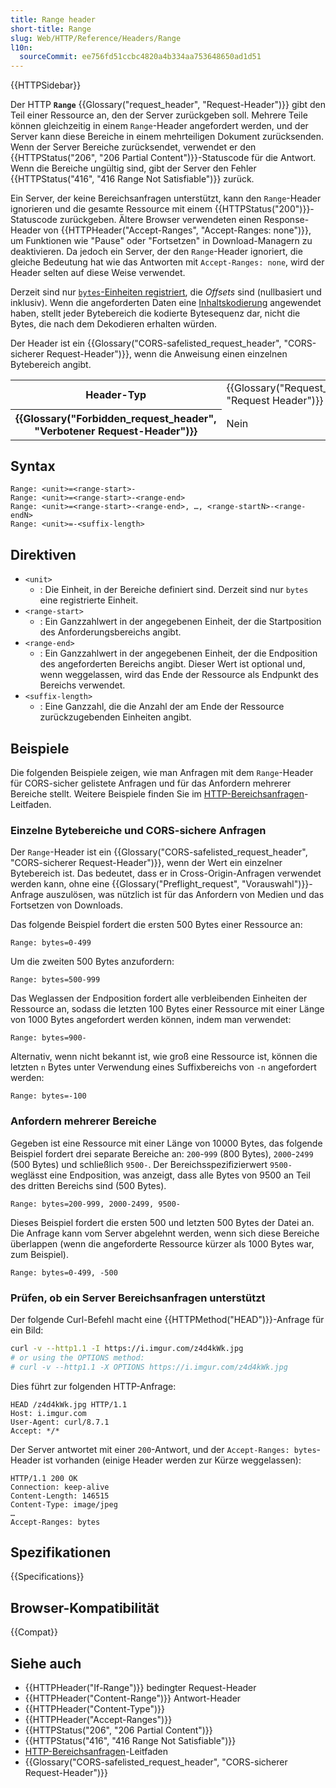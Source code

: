 ```yaml
---
title: Range header
short-title: Range
slug: Web/HTTP/Reference/Headers/Range
l10n:
  sourceCommit: ee756fd51ccbc4820a4b334aa753648650ad1d51
---
```


{{HTTPSidebar}}

Der HTTP **`Range`** {{Glossary("request_header", "Request-Header")}} gibt den Teil einer Ressource an, den der Server zurückgeben soll.
Mehrere Teile können gleichzeitig in einem `Range`-Header angefordert werden, und der Server kann diese Bereiche in einem mehrteiligen Dokument zurücksenden.
Wenn der Server Bereiche zurücksendet, verwendet er den {{HTTPStatus("206", "206 Partial Content")}}-Statuscode für die Antwort.
Wenn die Bereiche ungültig sind, gibt der Server den Fehler {{HTTPStatus("416", "416 Range Not Satisfiable")}} zurück.

Ein Server, der keine Bereichsanfragen unterstützt, kann den `Range`-Header ignorieren und die gesamte Ressource mit einem {{HTTPStatus("200")}}-Statuscode zurückgeben.
Ältere Browser verwendeten einen Response-Header von {{HTTPHeader("Accept-Ranges", "Accept-Ranges: none")}}, um Funktionen wie "Pause" oder "Fortsetzen" in Download-Managern zu deaktivieren. Da jedoch ein Server, der den `Range`-Header ignoriert, die gleiche Bedeutung hat wie das Antworten mit `Accept-Ranges: none`, wird der Header selten auf diese Weise verwendet.

Derzeit sind nur [`bytes`-Einheiten registriert](https://www.iana.org/assignments/http-parameters/http-parameters.xhtml#range-units), die _Offsets_ sind (nullbasiert und inklusiv).
Wenn die angeforderten Daten eine [Inhaltskodierung](/de/docs/Web/HTTP/Reference/Headers/Content-Encoding) angewendet haben, stellt jeder Bytebereich die kodierte Bytesequenz dar, nicht die Bytes, die nach dem Dekodieren erhalten würden.

Der Header ist ein {{Glossary("CORS-safelisted_request_header", "CORS-sicherer Request-Header")}}, wenn die Anweisung einen einzelnen Bytebereich angibt.

<table class="properties">
  <tbody>
    <tr>
      <th scope="row">Header-Typ</th>
      <td>{{Glossary("Request_header", "Request Header")}}</td>
    </tr>
    <tr>
      <th scope="row">{{Glossary("Forbidden_request_header", "Verbotener Request-Header")}}</th>
      <td>Nein</td>
    </tr>
  </tbody>
</table>

## Syntax

```http
Range: <unit>=<range-start>-
Range: <unit>=<range-start>-<range-end>
Range: <unit>=<range-start>-<range-end>, …, <range-startN>-<range-endN>
Range: <unit>=-<suffix-length>
```

## Direktiven

- `<unit>`
  - : Die Einheit, in der Bereiche definiert sind.
    Derzeit sind nur `bytes` eine registrierte Einheit.
- `<range-start>`
  - : Ein Ganzzahlwert in der angegebenen Einheit, der die Startposition des Anforderungsbereichs angibt.
- `<range-end>`
  - : Ein Ganzzahlwert in der angegebenen Einheit, der die Endposition des angeforderten Bereichs angibt.
    Dieser Wert ist optional und, wenn weggelassen, wird das Ende der Ressource als Endpunkt des Bereichs verwendet.
- `<suffix-length>`
  - : Eine Ganzzahl, die die Anzahl der am Ende der Ressource zurückzugebenden Einheiten angibt.

## Beispiele

Die folgenden Beispiele zeigen, wie man Anfragen mit dem `Range`-Header für CORS-sicher gelistete Anfragen und für das Anfordern mehrerer Bereiche stellt.
Weitere Beispiele finden Sie im [HTTP-Bereichsanfragen](/de/docs/Web/HTTP/Guides/Range_requests)-Leitfaden.

### Einzelne Bytebereiche und CORS-sichere Anfragen

Der `Range`-Header ist ein {{Glossary("CORS-safelisted_request_header", "CORS-sicherer Request-Header")}}, wenn der Wert ein einzelner Bytebereich ist.
Das bedeutet, dass er in Cross-Origin-Anfragen verwendet werden kann, ohne eine {{Glossary("Preflight_request", "Vorauswahl")}}-Anfrage auszulösen, was nützlich ist für das Anfordern von Medien und das Fortsetzen von Downloads.

Das folgende Beispiel fordert die ersten 500 Bytes einer Ressource an:

```http
Range: bytes=0-499
```

Um die zweiten 500 Bytes anzufordern:

```http
Range: bytes=500-999
```

Das Weglassen der Endposition fordert alle verbleibenden Einheiten der Ressource an, sodass die letzten 100 Bytes einer Ressource mit einer Länge von 1000 Bytes angefordert werden können, indem man verwendet:

```http
Range: bytes=900-
```

Alternativ, wenn nicht bekannt ist, wie groß eine Ressource ist, können die letzten `n` Bytes unter Verwendung eines Suffixbereichs von `-n` angefordert werden:

```http
Range: bytes=-100
```

### Anfordern mehrerer Bereiche

Gegeben ist eine Ressource mit einer Länge von 10000 Bytes, das folgende Beispiel fordert drei separate Bereiche an: `200`-`999` (800 Bytes), `2000`-`2499` (500 Bytes) und schließlich `9500-`.
Der Bereichsspezifizierwert `9500-` weglässt eine Endposition, was anzeigt, dass alle Bytes von 9500 an Teil des dritten Bereichs sind (500 Bytes).

```http
Range: bytes=200-999, 2000-2499, 9500-
```

Dieses Beispiel fordert die ersten 500 und letzten 500 Bytes der Datei an.
Die Anfrage kann vom Server abgelehnt werden, wenn sich diese Bereiche überlappen (wenn die angeforderte Ressource kürzer als 1000 Bytes war, zum Beispiel).

```http
Range: bytes=0-499, -500
```

### Prüfen, ob ein Server Bereichsanfragen unterstützt

Der folgende Curl-Befehl macht eine {{HTTPMethod("HEAD")}}-Anfrage für ein Bild:

```bash
curl -v --http1.1 -I https://i.imgur.com/z4d4kWk.jpg
# or using the OPTIONS method:
# curl -v --http1.1 -X OPTIONS https://i.imgur.com/z4d4kWk.jpg
```

Dies führt zur folgenden HTTP-Anfrage:

```http
HEAD /z4d4kWk.jpg HTTP/1.1
Host: i.imgur.com
User-Agent: curl/8.7.1
Accept: */*
```

Der Server antwortet mit einer `200`-Antwort, und der `Accept-Ranges: bytes`-Header ist vorhanden (einige Header werden zur Kürze weggelassen):

```http
HTTP/1.1 200 OK
Connection: keep-alive
Content-Length: 146515
Content-Type: image/jpeg
…
Accept-Ranges: bytes
```

## Spezifikationen

{{Specifications}}

## Browser-Kompatibilität

{{Compat}}

## Siehe auch

- {{HTTPHeader("If-Range")}} bedingter Request-Header
- {{HTTPHeader("Content-Range")}} Antwort-Header
- {{HTTPHeader("Content-Type")}}
- {{HTTPHeader("Accept-Ranges")}}
- {{HTTPStatus("206", "206 Partial Content")}}
- {{HTTPStatus("416", "416 Range Not Satisfiable")}}
- [HTTP-Bereichsanfragen](/de/docs/Web/HTTP/Guides/Range_requests)-Leitfaden
- {{Glossary("CORS-safelisted_request_header", "CORS-sicherer Request-Header")}}
